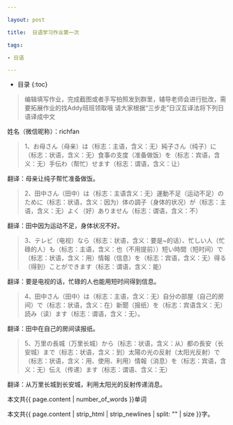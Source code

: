 ```yaml
---

layout: post

title:  日语学习作业第一次

tags:

- 日语

---
```


* 目录
{:toc}

> 编辑填写作业，完成截图或者手写拍照发到群里，辅导老师会进行批改，需要拓展作业的找Addy班班领取哦
> 请大家根据“三步走”日汉互译法将下列日语译成中文

姓名（微信昵称）：richfan
> 1、お母さん（母亲）は（标志：主语，含义：无）純子さん（纯子）に（标志：状语，含义：无）食事の支度（准备做饭）を（标志：宾语，含义：无）手伝わ（帮忙）せます（标志：谓语，含义：让）

翻译：母亲让纯子帮忙准备做饭。
> 2、田中さん（田中）は（标志：主语含义：无）運動不足（运动不足）のために（标志：状语，含义：因为）体の調子（身体的状况）が（标志：主语，含义：无）よく（好）ありません（标志：谓语，含义：不）

翻译：田中因为运动不足，身体状况不好。
> 3、テレビ（电视）なら（标志：状语，含义：要是~的话）、忙しい人（忙碌的人）も（标志：主语，含义：也（不用提前））短い時間（短时间）で（标志：状语，含义：用）情報（信息）を（标志：宾语，含义：无）得る（得到）ことができます（标志：谓语，含义：能）

翻译：要是电视的话，忙碌的人也能用短时间得到信息。
> 4、田中さん（田中）は（标志：主语，含义：无）自分の部屋（自己的房间）で（标志：状语，含义：在）新聞（报纸）を（标志：宾语含义：无）読み（读）ます（标志：谓语，含义：无）。

翻译：田中在自己的房间读报纸。
> 5、万里の長城（万里长城）から（标志：状语，含义：从）都の長安（长安城）まで（标志：状语，含义：到）太陽の光の反射（太阳光反射）で（标志：状语，含义：用、使用、利用）情報（消息）を（标志：宾语，含义：无）伝え（传递）ます（标志：谓语、含义：无）

翻译：从万里长城到长安城，利用太阳光的反射传递消息。

本文共{{ page.content | number_of_words }}单词


本文共{{ page.content | strip_html | strip_newlines | split: "" | size }}字。


